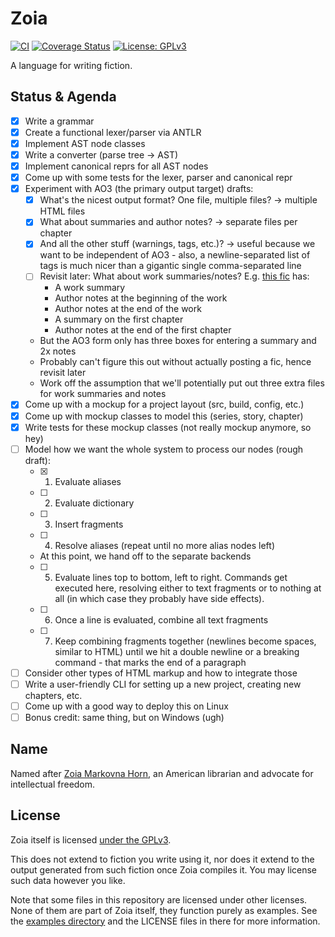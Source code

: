 # Zoia

[![CI](https://github.com/Infernio/zoia/actions/workflows/ci.yaml/badge.svg)](https://github.com/Infernio/zoia/actions/workflows/ci.yaml)
[![Coverage Status](https://coveralls.io/repos/github/Infernio/zoia/badge.svg?branch=dev)](https://coveralls.io/github/Infernio/zoia?branch=dev)
[![License: GPLv3](https://img.shields.io/badge/license-GPLv3-blue.svg)](LICENSE)

A language for writing fiction.

## Status & Agenda
- [x] Write a grammar
- [x] Create a functional lexer/parser via ANTLR
- [x] Implement AST node classes
- [x] Write a converter (parse tree -> AST)
- [x] Implement canonical reprs for all AST nodes
- [x] Come up with some tests for the lexer, parser and canonical repr
- [x] Experiment with AO3 (the primary output target) drafts:
  - [x] What's the nicest output format? One file, multiple files? -> multiple HTML files
  - [x] What about summaries and author notes? -> separate files per chapter
  - [x] And all the other stuff (warnings, tags, etc.)? -> useful because we want to be independent of AO3 - also, a newline-separated list of tags is much nicer than a gigantic single comma-separated line
  - [ ] Revisit later: What about work summaries/notes? E.g. [this fic](https://archiveofourown.org/works/24293356/chapters/58558123) has:
    - A work summary
    - Author notes at the beginning of the work
    - Author notes at the end of the work
    - A summary on the first chapter
    - Author notes at the end of the first chapter
  - But the AO3 form only has three boxes for entering a summary and 2x notes
  - Probably can't figure this out without actually posting a fic, hence revisit later
  - Work off the assumption that we'll potentially put out three extra files for work summaries and notes
- [x] Come up with a mockup for a project layout (src, build, config, etc.)
- [x] Come up with mockup classes to model this (series, story, chapter)
- [x] Write tests for these mockup classes (not really mockup anymore, so hey)
- [ ] Model how we want the whole system to process our nodes (rough draft):
  - [x] 1. Evaluate aliases
  - [ ] 2. Evaluate dictionary
  - [ ] 3. Insert fragments
  - [ ] 4. Resolve aliases (repeat until no more alias nodes left)
  - At this point, we hand off to the separate backends
  - [ ] 5. Evaluate lines top to bottom, left to right.
           Commands get executed here, resolving either to text fragments
           or to nothing at all (in which case they probably have side effects).
  - [ ] 6. Once a line is evaluated, combine all text fragments
  - [ ] 7. Keep combining fragments together (newlines become spaces, similar
           to HTML) until we hit a double newline or a breaking command - that
           marks the end of a paragraph
- [ ] Consider other types of HTML markup and how to integrate those
- [ ] Write a user-friendly CLI for setting up a new project, creating new
      chapters, etc.
- [ ] Come up with a good way to deploy this on Linux
- [ ] Bonus credit: same thing, but on Windows (ugh)

## Name
Named after [Zoia Markovna Horn](https://en.wikipedia.org/wiki/Zoia_Horn),
an American librarian and advocate for intellectual freedom.

## License
Zoia itself is licensed [under the GPLv3](LICENSE).

This does not extend to fiction you write using it, nor does it extend to
the output generated from such fiction once Zoia compiles it. You may
license such data however you like.

Note that some files in this repository are licensed under other licenses.
None of them are part of Zoia itself, they function purely as examples.
See the [examples directory](doc/examples) and the LICENSE files in there for
more information.
